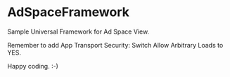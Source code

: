 # AdSpaceFramework
Sample Universal Framework for Ad Space View.

Remember to add App Transport Security: Switch Allow Arbitrary Loads to YES.

Happy coding. :-)
